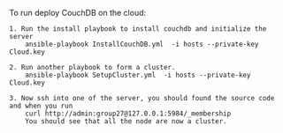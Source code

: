 

To run deploy CouchDB on the cloud:
	
	1. Run the install playbook to install couchdb and initialize the server
		ansible-playbook InstallCouchDB.yml  -i hosts --private-key Cloud.key
	
	2. Run another playbook to form a cluster.
		ansible-playbook SetupCluster.yml  -i hosts --private-key Cloud.key

	3. Now ssh into one of the server, you should found the source code and when you run
		curl http://admin:group27@127.0.0.1:5984/_membership
		You should see that all the node are now a cluster.